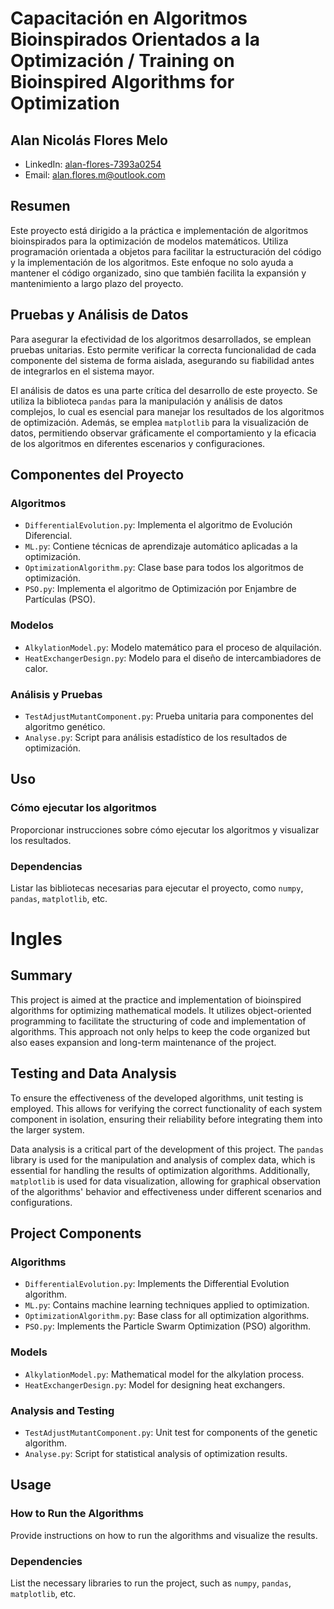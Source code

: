 # Capacitación en Algoritmos Bioinspirados Orientados a la Optimización / Training on Bioinspired Algorithms for Optimization
## Alan Nicolás Flores Melo
- LinkedIn: [alan-flores-7393a0254](https://www.linkedin.com/in/alan-flores-7393a0254)
- Email: [alan.flores.m@outlook.com](mailto:alan.flores.m@outlook.com)

## Resumen
Este proyecto está dirigido a la práctica e implementación de algoritmos bioinspirados para la optimización de modelos matemáticos. Utiliza programación orientada a objetos para facilitar la estructuración del código y la implementación de los algoritmos. Este enfoque no solo ayuda a mantener el código organizado, sino que también facilita la expansión y mantenimiento a largo plazo del proyecto.

## Pruebas y Análisis de Datos
Para asegurar la efectividad de los algoritmos desarrollados, se emplean pruebas unitarias. Esto permite verificar la correcta funcionalidad de cada componente del sistema de forma aislada, asegurando su fiabilidad antes de integrarlos en el sistema mayor.

El análisis de datos es una parte crítica del desarrollo de este proyecto. Se utiliza la biblioteca `pandas` para la manipulación y análisis de datos complejos, lo cual es esencial para manejar los resultados de los algoritmos de optimización. Además, se emplea `matplotlib` para la visualización de datos, permitiendo observar gráficamente el comportamiento y la eficacia de los algoritmos en diferentes escenarios y configuraciones.

## Componentes del Proyecto
### Algoritmos
- `DifferentialEvolution.py`: Implementa el algoritmo de Evolución Diferencial.
- `ML.py`: Contiene técnicas de aprendizaje automático aplicadas a la optimización.
- `OptimizationAlgorithm.py`: Clase base para todos los algoritmos de optimización.
- `PSO.py`: Implementa el algoritmo de Optimización por Enjambre de Partículas (PSO).

### Modelos
- `AlkylationModel.py`: Modelo matemático para el proceso de alquilación.
- `HeatExchangerDesign.py`: Modelo para el diseño de intercambiadores de calor.

### Análisis y Pruebas
- `TestAdjustMutantComponent.py`: Prueba unitaria para componentes del algoritmo genético.
- `Analyse.py`: Script para análisis estadístico de los resultados de optimización.

## Uso
### Cómo ejecutar los algoritmos
Proporcionar instrucciones sobre cómo ejecutar los algoritmos y visualizar los resultados.

### Dependencias
Listar las bibliotecas necesarias para ejecutar el proyecto, como `numpy`, `pandas`, `matplotlib`, etc.
# Ingles
## Summary
This project is aimed at the practice and implementation of bioinspired algorithms for optimizing mathematical models. It utilizes object-oriented programming to facilitate the structuring of code and implementation of algorithms. This approach not only helps to keep the code organized but also eases expansion and long-term maintenance of the project.

## Testing and Data Analysis
To ensure the effectiveness of the developed algorithms, unit testing is employed. This allows for verifying the correct functionality of each system component in isolation, ensuring their reliability before integrating them into the larger system.

Data analysis is a critical part of the development of this project. The `pandas` library is used for the manipulation and analysis of complex data, which is essential for handling the results of optimization algorithms. Additionally, `matplotlib` is used for data visualization, allowing for graphical observation of the algorithms' behavior and effectiveness under different scenarios and configurations.

## Project Components
### Algorithms
- `DifferentialEvolution.py`: Implements the Differential Evolution algorithm.
- `ML.py`: Contains machine learning techniques applied to optimization.
- `OptimizationAlgorithm.py`: Base class for all optimization algorithms.
- `PSO.py`: Implements the Particle Swarm Optimization (PSO) algorithm.

### Models
- `AlkylationModel.py`: Mathematical model for the alkylation process.
- `HeatExchangerDesign.py`: Model for designing heat exchangers.

### Analysis and Testing
- `TestAdjustMutantComponent.py`: Unit test for components of the genetic algorithm.
- `Analyse.py`: Script for statistical analysis of optimization results.

## Usage
### How to Run the Algorithms
Provide instructions on how to run the algorithms and visualize the results.

### Dependencies
List the necessary libraries to run the project, such as `numpy`, `pandas`, `matplotlib`, etc.
